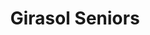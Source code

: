---
title: Girasol Seniors
phone: (408) 926-8140
website: http://macsa.org/contact/
management: FPI Management, Inc.
tags: []
---